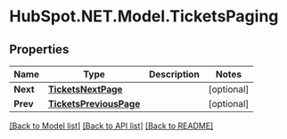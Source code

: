 # HubSpot.NET.Model.TicketsPaging

## Properties

Name | Type | Description | Notes
------------ | ------------- | ------------- | -------------
**Next** | [**TicketsNextPage**](TicketsNextPage.md) |  | [optional] 
**Prev** | [**TicketsPreviousPage**](TicketsPreviousPage.md) |  | [optional] 

[[Back to Model list]](../README.md#documentation-for-models) [[Back to API list]](../README.md#documentation-for-api-endpoints) [[Back to README]](../README.md)


